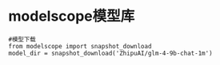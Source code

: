 # modelscope模型库

```
#模型下载
from modelscope import snapshot_download
model_dir = snapshot_download('ZhipuAI/glm-4-9b-chat-1m')
```